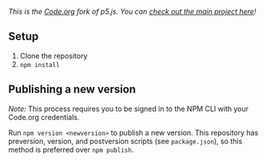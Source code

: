 _This is the [Code.org](https://code.org/) fork of p5.js. You can [check out the main project here](http://p5js.org)!_

## Setup

1. Clone the repository
2. `npm install`

## Publishing a new version

_Note:_ This process requires you to be signed in to the NPM CLI with your Code.org credentials.

Run `npm version <newversion>` to publish a new version. This repository has preversion, version, and postversion scripts (see `package.json`), so this method is preferred over `npm publish`.